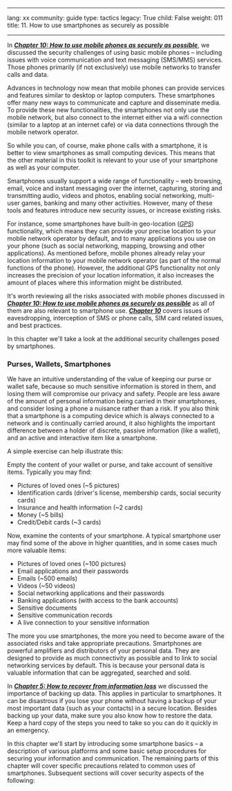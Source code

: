 

---

lang: xx
community: guide
type: tactics
legacy: True
child: False
weight: 011
title: 11. How to use smartphones as securely as possible

---

In [***Chapter 10: How to use mobile phones as securely as possible***](/en/chapter-10), we discussed the security challenges of using basic mobile phones – including issues with voice communication and text messaging (SMS/MMS) services. Those phones primarily (if not exclusively) use mobile networks to transfer calls and data.

Advances in technology now mean that mobile phones can provide services and features similar to desktop or laptop computers. These smartphones offer many new ways to communicate and capture and disseminate media. To provide these new functionalities, the smartphones not only use the mobile network, but also connect to the internet either via a wifi connection (similar to a laptop at an internet cafe) or via data connections through the mobile network operator.

So while you can, of course, make phone calls with a smartphone, it is better to view smartphones as small computing devices. This means that the other material in this toolkit is relevant to your use of your smartphone as well as your computer.

Smartphones usually support a wide range of functionality – web browsing, email, voice and instant messaging over the internet, capturing, storing and transmitting audio, videos and photos, enabling social networking, multi-user games, banking and many other activities. However, many of these tools and features introduce new security issues, or increase existing risks. 

For instance, some smartphones have built-in geo-location ([*GPS*](/en/Glossary#GPS)) functionality, which means they can provide your precise location to your mobile network operator by default, and to many applications you use on your phone (such as social networking, mapping, browsing and other applications). As mentioned before, mobile phones already relay your location information to your mobile network operator (as part of the normal functions of the phone). However, the additional GPS functionality not only increases the precision of your location information, it also increases the amount of places where this information might be distributed.

It's worth reviewing all the risks associated with mobile phones discussed in [***Chapter 10: How to use mobile phones as securely as possible***](/en/chapter-10) as all of them are also relevant to smartphone use. [***Chapter 10***](/en/chapter-10) covers issues of eavesdropping, interception of SMS or phone calls, SIM card related issues, and best practices.

In this chapter we'll take a look at the additional security challenges posed by smartphones.

### Purses, Wallets,  Smartphones ###

We have an intuitive understanding of the value of keeping our purse or wallet safe, because so much sensitive information is stored in them, and losing them will compromise our privacy and safety.  People are less aware of the amount of personal information being carried in their smartphones, and consider losing a phone a nuisance rather than a risk. If you also think that a smartphone is a computing device which is always connected to a network and is continually carried around, it also highlights the important difference between a holder of discrete, passive information (like a wallet), and an active and interactive item like a smartphone.

A simple exercise can help illustrate this:

Empty the content of your wallet or purse, and take account of sensitive items. Typically you may find:
- Pictures of loved ones (~5 pictures)
- Identification cards (driver's license, membership cards, social security cards)
- Insurance and health information  (~2 cards)
- Money (~5 bills)
- Credit/Debit cards (~3 cards)

Now, examine the contents of your smartphone. A typical smartphone user may find some of the above in higher quantities, and in some cases much more valuable items:

- Pictures of loved ones (~100 pictures)
- Email applications and their passwords
- Emails (~500 emails)
- Videos (~50 videos)
- Social networking applications and their passwords
- Banking applications (with access to the bank accounts)
- Sensitive documents
- Sensitive communication records
- A live connection to your sensitive information 

The more you use smartphones, the more you need to become aware of the associated risks and take appropriate precautions. Smartphones are powerful amplifiers and distributors of your personal data. They are designed to provide as much connectivity as possible and to link to social networking services by default. This is because your personal data is valuable information that can be aggregated, searched and sold. 

In [***Chapter 5: How to recover from information loss***](/en/chapter-5) we discussed the importance of backing up data. This applies in particular to smartphones. It can be disastrous if you lose your phone without having a backup of your most important data (such as your contacts) in a secure location. Besides backing up your data, make sure you also know how to restore the data. Keep a hard copy of the steps you need to take so you can do it quickly in an emergency.

In this chapter we'll start by introducing some smartphone basics – a description of various platforms and some basic setup procedures for securing your information and communication. The remaining parts of this chapter will cover specific precautions related to common uses of smartphones. Subsequent sections will cover security aspects of the following:


